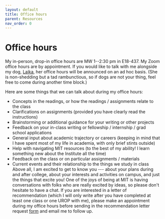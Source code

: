```yaml
---
layout: default
title: Office hours
parent: Resources
nav_order: 0
---
```


# Office hours

My in-person, drop-in office hours are MW 1--2:30 pm in E18-437. My Zoom office hours are by appointment. If you would like to talk with me alongside my dog, [Laika](https://pbs.twimg.com/media/FcE2aFpXgAATmUh?format=jpg&name=medium), her office hours will be announced on an ad hoc basis. (She is non-shedding but a tad rambunctious, so if dogs are not your thing, feel free to come during another time block.)

Here are some things that we can talk about during my office hours: 

-   Concepts in the readings, or how the readings / assignments relate to the class 
-   Clarifications on assignments (provided you have clearly read the instructions) 
-   Brainstorming or additional guidance for your writing or other projects 
-   Feedback on your in-class writing or fellowship / internship / grad school applications 
-   General input about academic trajectory or careers (keeping in mind that I have spent most of my life in academia, with only brief stints outside) 
-   Help with navigating MIT resources (to the best of my ability! I learn something new about the Institute all the time) 
-   Feedback on the class or on particular assignments / materials 
-   Current events and their relationship to the things we study in class\
Above all, I am excited to get to know you --- about your plans during and after college, about your interests and activities on campus, and just the things that excite you! One of the joys of being at MIT is having conversations with folks who are really excited by ideas, so please don't hesitate to have a chat. If you are interested in a letter of recommendation (which I will only write after you have completed at least one class or one UROP with me), please make an appointment during my office hours before sending in the recommendation letter request [form](https://docs.google.com/forms/d/e/1FAIpQLSd8BrH7IBHoN4l49mv7S0eE2FxBaVeEgsbgDDvQWfyzDxartQ/viewform) and email me to follow up.
